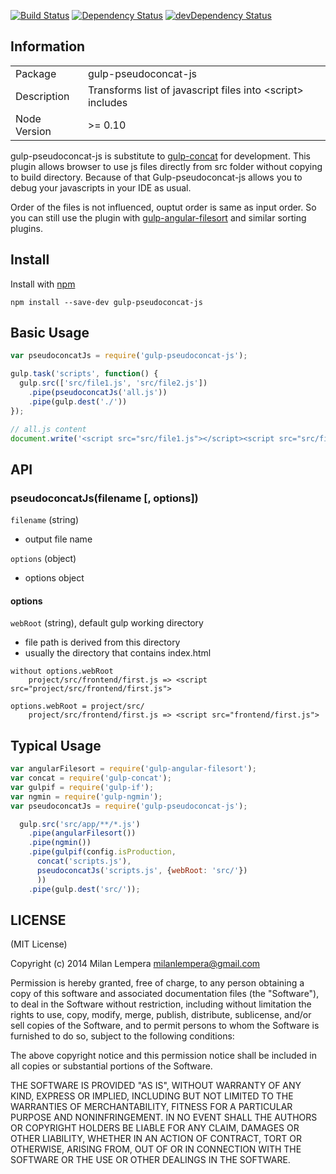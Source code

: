 [![Build Status](https://travis-ci.org/artemv/gulp-pseudoconcat-js.svg?branch=master)](https://travis-ci.org/artemv/gulp-pseudoconcat-js)
[![Dependency Status](https://david-dm.org/artemv/gulp-pseudoconcat-js.png)](https://david-dm.org/artemv/gulp-pseudoconcat-js) 
[![devDependency Status](https://david-dm.org/artemv/gulp-pseudoconcat-js/dev-status.png)](https://david-dm.org/artemv/gulp-pseudoconcat-js#info=devDependencies)

## Information

<table>
<tr> 
<td>Package</td><td>gulp-pseudoconcat-js</td>
</tr>
<tr>
<td>Description</td>
<td>Transforms list of javascript files into &lt;script&gt; includes</td>
</tr>
<tr>
<td>Node Version</td>
<td>>= 0.10</td>
</tr>
</table>

gulp-pseudoconcat-js is substitute to [gulp-concat][1] for development. This plugin allows browser to use js files directly from src folder without copying to build directory. Because of that Gulp-pseudoconcat-js allows you to debug your javascripts in your IDE as usual.

Order of the files is not influenced, ouptut order is same as input order. So you can still use the plugin with [gulp-angular-filesort][2] and similar sorting plugins.

## Install

Install with [npm](https://npmjs.org/package/gulp-pseudoconcat-js)

```
npm install --save-dev gulp-pseudoconcat-js
```

## Basic Usage

```javascript
var pseudoconcatJs = require('gulp-pseudoconcat-js');

gulp.task('scripts', function() {
  gulp.src(['src/file1.js', 'src/file2.js'])
    .pipe(pseudoconcatJs('all.js'))
    .pipe(gulp.dest('./'))
});
```

```javascript
// all.js content
document.write('<script src="src/file1.js"></script><script src="src/file2.js"></script>');
```

## API

### pseudoconcatJs(filename [, options])

`filename` (string)

 - output file name 

`options` (object)

 - options object

#### options

`webRoot` (string), default gulp working directory

 - file path is derived from this directory
 - usually the directory that contains index.html

```
without options.webRoot
    project/src/frontend/first.js => <script src="project/src/frontend/first.js">
    
options.webRoot = project/src/
    project/src/frontend/first.js => <script src="frontend/first.js">
```

## Typical Usage

```javascript
var angularFilesort = require('gulp-angular-filesort');
var concat = require('gulp-concat');
var gulpif = require('gulp-if');
var ngmin = require('gulp-ngmin');
var pseudoconcatJs = require('gulp-pseudoconcat-js');

  gulp.src('src/app/**/*.js')
    .pipe(angularFilesort())
    .pipe(ngmin())
    .pipe(gulpif(config.isProduction,
      concat('scripts.js'),
      pseudoconcatJs('scripts.js', {webRoot: 'src/'})
      ))
    .pipe(gulp.dest('src/'));
```

## LICENSE

(MIT License)

Copyright (c) 2014 Milan Lempera <milanlempera@gmail.com>

Permission is hereby granted, free of charge, to any person obtaining
a copy of this software and associated documentation files (the
"Software"), to deal in the Software without restriction, including
without limitation the rights to use, copy, modify, merge, publish,
distribute, sublicense, and/or sell copies of the Software, and to
permit persons to whom the Software is furnished to do so, subject to
the following conditions:

The above copyright notice and this permission notice shall be
included in all copies or substantial portions of the Software.

THE SOFTWARE IS PROVIDED "AS IS", WITHOUT WARRANTY OF ANY KIND,
EXPRESS OR IMPLIED, INCLUDING BUT NOT LIMITED TO THE WARRANTIES OF
MERCHANTABILITY, FITNESS FOR A PARTICULAR PURPOSE AND
NONINFRINGEMENT. IN NO EVENT SHALL THE AUTHORS OR COPYRIGHT HOLDERS BE
LIABLE FOR ANY CLAIM, DAMAGES OR OTHER LIABILITY, WHETHER IN AN ACTION
OF CONTRACT, TORT OR OTHERWISE, ARISING FROM, OUT OF OR IN CONNECTION
WITH THE SOFTWARE OR THE USE OR OTHER DEALINGS IN THE SOFTWARE.


  [1]: https://www.npmjs.org/package/gulp-concat
  [2]: https://www.npmjs.org/package/gulp-angular-filesort
